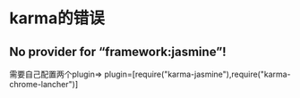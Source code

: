 # karma的错误

## No provider for “framework:jasmine”!
需要自己配置两个plugin=> plugin=[require("karma-jasmine"),require("karma-chrome-lancher")]
